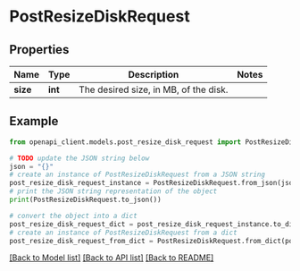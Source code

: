 # PostResizeDiskRequest


## Properties

Name | Type | Description | Notes
------------ | ------------- | ------------- | -------------
**size** | **int** | The desired size, in MB, of the disk. | 

## Example

```python
from openapi_client.models.post_resize_disk_request import PostResizeDiskRequest

# TODO update the JSON string below
json = "{}"
# create an instance of PostResizeDiskRequest from a JSON string
post_resize_disk_request_instance = PostResizeDiskRequest.from_json(json)
# print the JSON string representation of the object
print(PostResizeDiskRequest.to_json())

# convert the object into a dict
post_resize_disk_request_dict = post_resize_disk_request_instance.to_dict()
# create an instance of PostResizeDiskRequest from a dict
post_resize_disk_request_from_dict = PostResizeDiskRequest.from_dict(post_resize_disk_request_dict)
```
[[Back to Model list]](../README.md#documentation-for-models) [[Back to API list]](../README.md#documentation-for-api-endpoints) [[Back to README]](../README.md)



